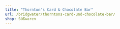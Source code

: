 ```yaml
---
title: "Thornton's Card & Chocolate Bar"
url: /bridgwater/thorntons-card-und-chocolate-bar/
shop: Süßwaren
---
```

